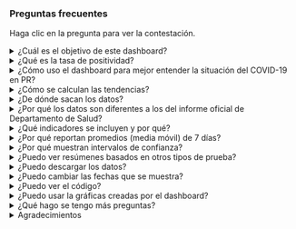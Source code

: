 ### Preguntas frecuentes

Haga clic en la pregunta para ver la contestación.

<details><summary>¿Cuál es el objetivo de este dashboard? </summary>

Proveer un resumen detallado, basado en datos, de la situación del COVID-19 en Puerto Rico. El propósito principal es dar una idea de cuantos contagios **actuales** hay, cómo esto afecta la salubridad de PR, y las tendencias. Intentamos corregir por sesgos y otras complicaciones que hacen resumir los datos una tarea retante.

El proyecto comenzó durante el verano del 2020 cuando en Puerto Rico se reportaban casos detectados pero no el número de pruebas administradas. Como resultado, era imposible saber si el perfil optimista que veíamos era debido a que había pocas personas infectadas o a falta de pruebas. Una vez conseguimos acceso a los datos de pruebas, comenzamos a reportar la tasa de positividad. De ahí el nombre de nuestra dirección en la Web: [tpr.covidpr.info](tpr.covidpr.info), tpr = _test positivity rate_. Pueden ver definición de tasa de positividad y explicación de por qué la usamos [aquí](https://rafalab.github.io/pr-covid/tasa-de-positividad-faq.html). 

Cuando comenzamos a reportar la tasa de positividad en junio era bien baja, pero a finales de ese mes comenzó a subir rapidamente y pudimos alertar antes de llegar a niveles críticos. Desde entonces hemos añadido muchas otros resúmenes que la comunidad nos ha pedido. Esta página provee detalles de indicadores, métricas y otros resúmenes que ofrecemos, y como mejor sacarle provecho a este recurso.

</details>

<details><summary>¿Qué es la tasa de positividad? </summary>

La tasa de positividad se define para un periodo dado (como una semana) de dos f
ormas:

* tasa de positividad (pruebas) = Número de pruebas positivas / Número de pruebas totales

* tasa de positividad (casos) = Casos nuevos único detectados con prueba / Número de personas que se hicieron la prueba 

Al ser un por ciento en vez de un total, en general, la tasa de positividad nos permiten comparar la tasa en periodos con pocas pruebas a la tasa en periodos con muchas pruebas. La tasa de positividad es la métrica que, hasta ahora, mejor nos permite estimar cuantas hospitalizaciones y muertes habrá en dos semanas. Para más detalles vean [este documento](https://rafalab.github.io/pr-covid/tasa-de-positividad-faq.html).

</details>

<details><summary>¿Cómo uso el dashboard para mejor entender la situación del COVID-19 en PR? </summary>

El dashboard estás dividido en un panel de control a la izquierda (arriba en pantallas pequeñas) y un panel principal a la derecha (abajo en pantallas pequeñas). 

El panel principal tiene 16 partes con una pestaña para cada una. 

La página de inició, bajo la pestaña _RESUMEN_, provee un resumen general de la situación. Nos enfocamos en 6 indicadores: la tasa de positividad, los casos detectados por día, pruebas diarias, las hospitalizaciones, las muertes, y el por ciento de la población vacunada. Esta página se divide en tres partes: 1) niveles actuales, 2) niveles de hace una semana y niveles meta y 3) resúmenes gráfico. Debido a que hay retrasos en reportar resultados de pruebas y muertes, los niveles actuales no reportan casos, pruebas ni muertes. Más detalles sobre estas métricas se incluyen en la sección _¿Qué indicadores se incluyen y por qué?_

El panel de control te permite cambiar opciones de como ver los datos. Las opciones que pueden cambiar so las siguientes:

* Las fechas examinadas: Por defecto mostramos los últimos 90 días, pero pueden cambiarlo a cualquier intervalo. Incluimos tres botones que automaticamente permiten cambiar a la ultima semana, los últimos 90 días, o todas las fechas desde marzo 12.

* El tipo prueba usada para crear resúmenes: moleculares, de antígeno, o serológica. También incluimos una opción que combina las dos pruebas diagnósticas: moleculares y de antígeno. Note que los datos de hospitalizaciones, muertes, y vacunas no son afectados por esta opción.

* Datos diarios o acumulativos: Por defecto mostramos datos diarios ya que se destacan las tendencias mucho mejor. Pero ofrecemos la opción de cambiar a datos acumulativos. 

* El rango del eje de y de las gráficas: Por defecto escogemos rangos que ayudan a hacer comparaciones de distintos periodos. Pero esto se puede cambiar para que el rango sea sea determinado por los datos.

* Descargar datos: Aquí el usuario puede escoger entre varias bases de datos para descargar.

</details>

<details><summary>¿Cómo se calculan las tendencias? </summary>

La mejor forma de determinar la tendencia es mirando las gráficas. Además de esto hacemos un cálculo estadístico para deteminar si un indicador esta subiendo, bajando o quedandose más o menos igual.

Las flechas de colores muestran la tendencia de cada indicador. Específicamente, comparamos cada semana con la semana anterior y llevamos a cabo una prueba de significancia estadística.

* &#8595; = Disminución estadísticamente significativa.
* &#8596; = No hay cambio estadísticamente significativo.
* &#8593; = Aumento estadísticamente significativo.

Los colores indican la tendencia que deseamos ver (verde) y la que no (rojo). El total de pruebes es la única métrica que queremos ver subir.

</details>

<details><summary>¿De dónde sacan los datos? </summary>

Los **datos de pruebas** viene directamente del BioPortal, una base de datos que maneja el Departamento de Salud. Estos datos son, en su mayoría, sometidos electronicamente por los hospitales y laboratorios clínicos que hacen las pruebas. El Departamento de Salud hace estos datos públicos a través de [APIs](https://en.wikipedia.org/wiki/API). Incluimos una lista de estos APIs [aquí](https://github.com/rafalab/pr-covid/blob/master/dashboard/apis.md).

Desafortunadamente, el Departamento de Salud no incluye los datos de mortalidad y hospitalizaciones en el BioPortal. Estos los tenemos que organizar a mano leyendo los informes oficiales de Salud todas las mañanas. Este trabajo lo hace María-Eglée Pérez del Departamento de Matemáticas, UPR-RP quien comparte los datos [aquí](https://raw.githubusercontent.com/rafalab/pr-covid/master/dashboard/data/DatosMortalidad.csv). Estos datos no están compartamentalizados por tipo de prueba. 

Los  datos actualizados de vacunación son provistos por la CDC via [Our World in Data](https://raw.githubusercontent.com/owid/covid-19-data/master/public/data/vaccinations/us_state_vaccinations.csv).

Datos de rezagos de muerte son provistos por 
[@midnucas](https://twitter.com/midnucas) quien organiza una [tabla](https://raw.githubusercontent.com/sacundim/covid-19-puerto-rico/master/assets/data/cases/PuertoRico-bitemporal.csv) con los datos de todos los informes diarios de salud.

</details>

<details><summary>¿Por qué los datos son diferentes a los del informe oficial de Departamento de Salud? </summary>

Los datos del BioPortal son en su mayoría recopilados de forma electrónica por lo que es dinámico y continuamente sujeto a cambios. Además, dado a que en el Departamento de Salud se utilizan métodos manualesde depuración de datos y aquî usamos métodos automatizados, los datos difieren ligeramente de los números oficiales. El BioPortal provee información para hacer esta depuración mucho más rápido, pero es posible que no se capture un pequeño porcentaje de duplicados.
</details>

<details><summary>¿Qué indicadores se incluyen y por qué? </summary>

Cada pestaña se enfoca en un indicador o métrica diferente.

* Datos Diarios - Una tabla mostrando los datos diarios para varios indicadores. Al final de la página hay un botón que permite descargar la tabla.

* Positividad - Graficamos dos versiones de la tasas de positividad. Mostramos tasas diarias con puntos y una curva mostrando la media móvil de 7 días. Mostramos la curva entrecortada los últimos 7 días como recordatorio hay un retraso en reportar que posiblemente introduce sesgos. Incluímos un intervalo de confianza de 95% para le media móvil.
También se puede cambiar el tipo de prueba es usada para el cálculo. Una explicación detallada se encuentra [aquí](https://rafalab.github.io/pr-covid/tasa-de-positividad-faq.html). 

* Hospitalizaciones - Mostramos con barras el número de personas hosptializadas por COVID-19 cada día. También mostramos el número de estos que en el ICU. Las curvas muestra una media móvil de 7 días. Si escogen la opción de que los datos escojan el rango del eje de y, solo se muestran las hosptalizaciones.

* ICU - Los curva muestra el por ciento de las camas de ICU que están ocupadas por pacientes de COVID-19.

* Muertes - Las barras grises muestra las muertes ocurridas cada día. La curva negra es una media móvil de 7 días. No mostramos la curva para los últimos 7 días por que sabemos que estarán sesgado por el retraso en reportar.

* Pruebas - Las barras violetas muestran las pruebas para cada día. La curva muestra una media móvil de 7 días. 
Promedio diario de personas que se hicieron la prueba esa semana. No mostramos la curva para los últimos 7 días por que sabemos que estarán sesgado por el retraso en reportar. Más abajo mostramos las tasa de positividad (pruebas) para los 16 laboratorios/hospitales que más pruebas hacen. Mas abajo de eso mostramos que porcentaje de la pruebas fue hecha por cada laboratorio/hospital por día.

* Casos - Las barras rojas muestran los casos para cada día. Recuerden que pueden cambiar el tipo de prueba en el panel de controles.  Cambiando Moleculares + Antígeno puede ver todos los casos detectados con prueba diagnóstica.  No mostramos la curva para los últimos 7 días por que sabemos que estarán sesgado por el retraso en reportar.

* Regiones - Indicadores claves estratificados por región de Puerto Rico. Este panel nos ayuda a detectar si una parte de Puerto Rico tiene más casos que otra.

* Municipio - Tabla de tasa de positividad (prueba) por municipio. También incluye el número de positivos que son menores de 20 años. Aquí es informativo cambiar las fechas a la última semana o las últimas dos semanas para ver un cuadra más actual que los últimos 90 días que se muestran por defecto.

* Mapa - Una mapa de Puerto Rico mostrando la tasa de positividad para cada municipio con intensidades del color rojo.

* Por edad - Un histograma o serie de tiempo mostrando la distribución de casos por grupos de edad. 

* Rezago - Para las pruebas positivas, negativas y muertes reportadas en el periodo escogido en el panel de control, mostramos el porcentaje que tomo 1 día, 2 días, 3 días, y así sucesivamente, en ser reportada. 

* Labs - Para el periodo de tiempo escogido en el panel de control, mostramos el número de pruebas hechas por casa laboratorio/hospital. Los que hacen pocas pruebas son agrupados en _Otros_.

* Vacunas - En la gráfica mostramos el número dosis distribuidas, total de vacunas administradas, personas con por lo menos una dosis, y personas con ambas dosis, para cada día.

</details>

<details><summary>¿Por qué reportan promedios (media móvil) de 7 días? </summary>

Muchos de los indicadores diarios que mostramos son el resultado de tomar el promedio de los últimos 7 días. Las dos razones principales para calcular estos promedios de 7 días son:

* El día de la semana tiene un efecto grande en los números observados. Por ejemplo, los lunes se hacen muchas más pruebas que los domingos y por lo tanto se ven muchos más casos los lunes. Al tomar un promedio de 7 días, incluimos datos de todos los días de la semana, lo cual hace el indicador más comparable de día a día.

* Algunos de las observaciones varían naturalmente por el azar. Tomar promedios reduce esta variabilidad.

Cuando tomamos promedios de 7 días todos los días, a la curva resultante se le llama una _media móvil_.
 </details>

<details><summary>¿Por qué muestran intervalos de confianza? </summary>

Los datos observados incluyen variabilidad aleatoria. Cuando se recopilan menos datos, esto afectará más los resultados. Por ejemplo los casos reportados en Culebra son menos fiables como estimado de cuantos casos hay que los de San Juan. El intervalo de confianza nos da una idea de cuanto es esta variabilidad.

</details>

<details><summary>¿Puedo ver resúmenes basados en otros tipos de prueba? </summary>

Por defecto mostramos resúmenes basados en pruebas moleculares ya que hemos calibrado los metas basado en estos datos. 
Pero en el panel de control pueden cambiar el tipo de pruebas usadas en los cálculos a moleculares, moleculares y de antígenos, de antígenos, o serológicas. Información sobre las diferencias entre estás pruebas se encuentran [aquí](https://espanol.cdc.gov/coronavirus/2019-ncov/symptoms-testing/testing.html).

</details>

<details><summary>¿Puedo descargar los datos? </summary>

El dashboard ofrece varias tablas para descargar. En el panel de control pueden ver una botón que dice **Datos depurados** y debajo un botón que dice _DOWNLOAD_.  El botón de **Datos depurados** provee un menú para escoger las diferentes opciones que son:

* Todas las pruebas - tabla con sobre un millón de líneas, una para cada prueba. Incluye todos los tipos de prueba.
* Casos por día - tabla con los casos por día para tipo de prueba.
* Muertes y hospitalizaciones - Datos de hospitalizaciones y muertes sacado del informe oficial de salud.
* Casos, positivos y pruebas por día - tabla con información de pruebas y casos detectados. Incluye todos los tipos de prueba.
* Positivos y pruebas por municipio por día - Pruebas y positivos por municipio por día. No incluye identificador por lo cual no se pueden identificar casos únicos. Incluye todos los tipos de prueba.
* Positivos y pruebas por edad por día" - Pruebas y positivos por edad por día. No incluye identificador por lo cual no se pueden identificar casos únicos. Incluye todos los tipos de prueba.
* Positivos y pruebas por municipio/edad por día - Pruebas y positivos por edad y municipio por día. No incluye identificador por lo cual no se pueden identificar casos únicos. Incluye todos los tipos de prueba.
* Positivos por laboratorio -  Número de positivos y pruebas por laboratorio por día. Incluye todos los tipos de prueba.
* Pruebas por laboratorio - Número de pruebas por laboratorio por día. 
* Rezago - Datos de cuanto toman las pruebas en entrar por día.


</details>


<details><summary>¿Puedo cambiar las fechas que se muestra? </summary>

En el panel de control hay dos cuadros blancos en los cuales pueden escoger cualquier días para definir un periodo. Además hay 3 botones con selecciones pre-escogidas: última semana, últimos 90 días, y todos los días, incluyendo hoy.
</details>

<details><summary>¿Puedo ver el código? </summary>

Todo el código está en GitHub: [https://github.com/rafalab/pr-covid/tree/master/dashboard](https://github.com/rafalab/pr-covid/tree/master/dashboard)
</details>

<details><summary>¿Puedo usar la gráficas creadas por el dashboard? </summary>

Pueden usar las gráficas generadas para cualquier cosa. No hace falta, pero si quieren dar crédito incluyan a tpr.covidpr.info como la fuente.

</details>

<details><summary>¿Qué hago se tengo más preguntas?</summary>

Pueden hacer preguntas por Twitter: [@rafalab](https://twitter.com/rafalab)
</details>

<details><summary>Agradecimientos</summary>

Muchos han contribuido a mejorar este dashboard con datos, críticas, sugerencias, y peticiones. Gracias a:

* María-Eglée Pérez
* Rolando Acosta
* Annie Ng
* Marcos López Casillas
* José Rodríguez Orengo
* Daniel Colón Ramos
* Danilo Pérez Rivera
* Midnucas
* Giovanna Guerrero
* Joshua Villafañe
* Elvis Nieves Miranda
* Mónica Robles Fontán
* Fabiola Cruz López
* Arturo Portnoy
